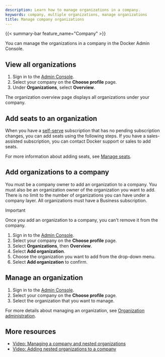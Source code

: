 ```yaml
---
description: Learn how to manage organizations in a company.
keywords: company, multiple organizations, manage organizations
title: Manage company organizations
---
```


{{< summary-bar feature_name="Company" >}}

You can manage the organizations in a company in the Docker Admin Console.

## View all organizations

1. Sign in to the [Admin Console](https://admin.docker.com).
2. Select your company on the **Choose profile** page.
3. Under **Organizations**, select **Overview**.

The organization overview page displays all organizations under your company.

## Add seats to an organization

When you have a [self-serve](../../subscription/details.md#self-serve) subscription that has no pending subscription changes, you can add seats using the following steps. If you have a sales-assisted subscription, you can contact Docker support or sales to add seats.

For more information about adding seats, see [Manage seats](/manuals/subscription/manage-seats.md#add-seats).

## Add organizations to a company

You must be a company owner to add an organization to a company. You must also be an organization owner of the organization you want to add. There is no limit to the number of organizations you can have under a company layer. All organizations must have a Business subscription.

> [!IMPORTANT]
>
> Once you add an organization to a company, you can't remove it from the company.

1. Sign in to the [Admin Console](https://admin.docker.com).
2. Select your company on the **Choose profile** page.
3. Select **Organizations**, then **Overview**.
4. Select **Add organization**.
5. Choose the organization you want to add from the drop-down menu.
6. Select **Add organization** to confirm.

## Manage an organization

1. Sign in to the [Admin Console](https://admin.docker.com).
2. Select your company on the **Choose profile** page.
3. Select the organization that you want to manage.

For more details about managing an organization, see [Organization administration](../organization/_index.md).

## More resources

- [Video: Managing a company and nested organizations](https://youtu.be/XZ5_i6qiKho?feature=shared&t=229)
- [Video: Adding nested organizations to a company](https://youtu.be/XZ5_i6qiKho?feature=shared&t=454)

